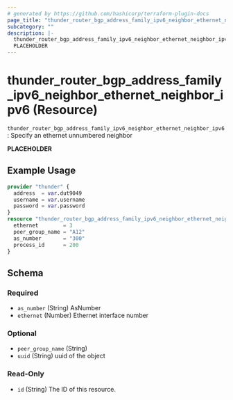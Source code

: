 ```yaml
---
# generated by https://github.com/hashicorp/terraform-plugin-docs
page_title: "thunder_router_bgp_address_family_ipv6_neighbor_ethernet_neighbor_ipv6 Resource - terraform-provider-thunder"
subcategory: ""
description: |-
  thunder_router_bgp_address_family_ipv6_neighbor_ethernet_neighbor_ipv6: Specify an ethernet unnumbered neighbor
  PLACEHOLDER
---
```


# thunder_router_bgp_address_family_ipv6_neighbor_ethernet_neighbor_ipv6 (Resource)

`thunder_router_bgp_address_family_ipv6_neighbor_ethernet_neighbor_ipv6`: Specify an ethernet unnumbered neighbor

__PLACEHOLDER__

## Example Usage

```terraform
provider "thunder" {
  address  = var.dut9049
  username = var.username
  password = var.password
}
resource "thunder_router_bgp_address_family_ipv6_neighbor_ethernet_neighbor_ipv6" "BgpAddressFamilyIpv6NeigEthNeiIpv6Test" {
  ethernet        = 3
  peer_group_name = "A12"
  as_number       = "300"
  process_id      = 200
}
```

<!-- schema generated by tfplugindocs -->
## Schema

### Required

- `as_number` (String) AsNumber
- `ethernet` (Number) Ethernet interface number

### Optional

- `peer_group_name` (String)
- `uuid` (String) uuid of the object

### Read-Only

- `id` (String) The ID of this resource.


